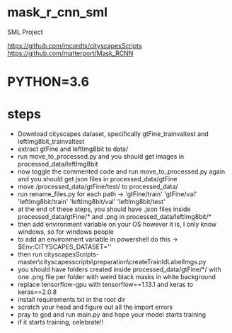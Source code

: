 # mask_r_cnn_sml
SML Project

https://github.com/mcordts/cityscapesScripts
https://github.com/matterport/Mask_RCNN

# PYTHON=3.6

# steps
- Download cityscapes dataset, specifically gtFine_trainvaltest and leftImg8bit_trainvaltest
- extract gtFine and leftImg8bit to data/
- run move_to_processed.py and you should get images in processed_data/leftImg8bit
- now toggle the commented code and run move_to_processed.py again and you should get json files in processed_data/gtFine
- move /processed_data/gtFine/test/ to  processed_data/
- run rename_files.py for each path ->  'gtFine/train' 'gtFine/val' 'leftImg8bit/train' 'leftImg8bit/val' 'leftImg8bit/test'
- at the end of these steps, you should have .json files inside processed_data/gtFine/* and .png in processed_data/leftImg8bit/*
- then add environment variable on your OS however it is, I only know windows, so for windows people
- to add an environment variable in powershell do this -> $Env:CITYSCAPES_DATASET='<path to processed_data/>'
- then run cityscapesScripts-master\cityscapesscripts\preparation\createTrainIdLabelImgs.py 
- you should have folders created inside processed_data/gtFine/*/ with one .png file per folder with weird black masks in white background
- replace tensorflow-gpu with tensorflow==1.13.1 and keras to keras==2.0.8
- install requirements.txt in the root dir
- scratch your head and figure out all the import errors
- pray to god and run main.py and hope your model starts training
- if it starts training, celebrate!!